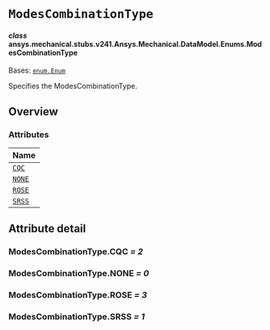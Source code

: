 # `ModesCombinationType`

<a id="ansys.mechanical.stubs.v241.Ansys.Mechanical.DataModel.Enums.ModesCombinationType"></a>

#### *class* ansys.mechanical.stubs.v241.Ansys.Mechanical.DataModel.Enums.ModesCombinationType

Bases: [`enum.Enum`](https://docs.python.org/3/library/enum.html#enum.Enum)

Specifies the ModesCombinationType.

<!-- !! processed by numpydoc !! -->

<a id="overview"></a>

## Overview

### Attributes

| Name |
| -------------------------------------- |
| [`CQC`](#ModesCombinationType.CQC) |
| [`NONE`](#ModesCombinationType.NONE) |
| [`ROSE`](#ModesCombinationType.ROSE) |
| [`SRSS`](#ModesCombinationType.SRSS) |

<a id="attribute-detail"></a>

## Attribute detail

<a id="ModesCombinationType.CQC"></a>

### ModesCombinationType.CQC *= 2*

<a id="ModesCombinationType.NONE"></a>

### ModesCombinationType.NONE *= 0*

<a id="ModesCombinationType.ROSE"></a>

### ModesCombinationType.ROSE *= 3*

<a id="ModesCombinationType.SRSS"></a>

### ModesCombinationType.SRSS *= 1*


